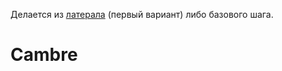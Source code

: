 <!-- TITLE: Cambre -->
<!-- SUBTITLE: Наклон партнёрши в поддержку (маленькую или настоящую) -->

Делается из [латерала](Lateral) (первый вариант) либо базового шага.
# Cambre